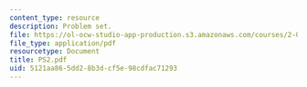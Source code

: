 ```yaml
---
content_type: resource
description: Problem set.
file: https://ol-ocw-studio-app-production.s3.amazonaws.com/courses/2-068-computational-ocean-acoustics-13-853-spring-2003/5121aa865dd28b3dcf5e98cdfac71293_PS2.pdf
file_type: application/pdf
resourcetype: Document
title: PS2.pdf
uid: 5121aa86-5dd2-8b3d-cf5e-98cdfac71293
---
```

